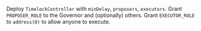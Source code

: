 Deploy `TimelockController` with `minDelay`, `proposers`, `executors`.
Grant `PROPOSER_ROLE` to the Governor and (optionally) others.
Grant `EXECUTOR_ROLE` to `address(0)` to allow anyone to execute.
